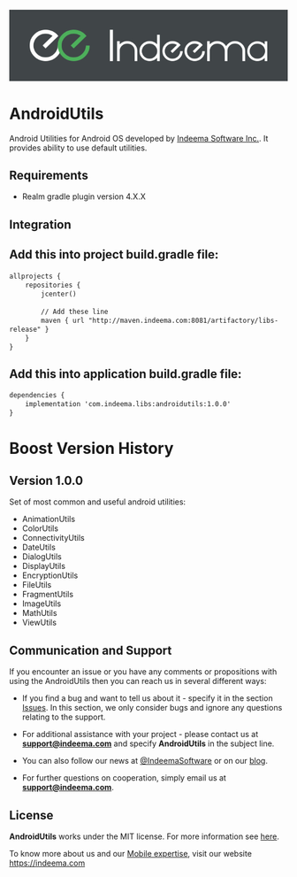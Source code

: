 ![LOGO](https://github.com/IndeemaSoftware/EEAndroidRealmBrowser/blob/assets/indeema_logo.jpg?raw=true)
# AndroidUtils

Android Utilities for Android OS developed by [Indeema Software Inc.](https://indeema.com/). It provides ability to use default utilities.

## Requirements

- Realm gradle plugin version 4.X.X


## Integration

## Add this into project build.gradle file:
```
allprojects {
    repositories {
        jcenter()

        // Add these line
        maven { url "http://maven.indeema.com:8081/artifactory/libs-release" }
    }
}
```

## Add this into application build.gradle file:
```
dependencies {
    implementation 'com.indeema.libs:androidutils:1.0.0'
}
```

# Boost Version History

## Version 1.0.0

Set of most common and useful android utilities:

- AnimationUtils
- ColorUtils
- ConnectivityUtils
- DateUtils
- DialogUtils
- DisplayUtils
- EncryptionUtils
- FileUtils
- FragmentUtils
- ImageUtils
- MathUtils
- ViewUtils


## Communication and Support
If you encounter an issue or you have any comments or propositions with using the AndroidUtils then you can reach us in several different ways:

- If you find a bug and want to tell us about it - specify it in the section [Issues](https://github.com/IndeemaSoftware/AndroidUtils/issues).
In this section, we only consider bugs and ignore any questions relating to the support.

- For additional assistance with your project - please contact us at **support@indeema.com** and specify **AndroidUtils** in the subject line.

- You can also follow our news at [@IndeemaSoftware](https://twitter.com/IndeemaSoftware) or on our [blog](https://indeema.com/blog).

- For further questions on cooperation, simply email us at **support@indeema.com**.


## License
**AndroidUtils** works under the MIT license. For more information see [here](https://github.com/IndeemaSoftware/AndroidUtils/blob/master/LICENSE).

To know more about us and our [Mobile expertise](https://indeema.com/services/mobiledevelopment), visit our website https://indeema.com
